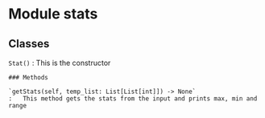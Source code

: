 Module stats
============

Classes
-------

`Stat()`
:   This is the constructor

    ### Methods

    `getStats(self, temp_list: List[List[int]]) ‑> None`
    :   This method gets the stats from the input and prints max, min and range